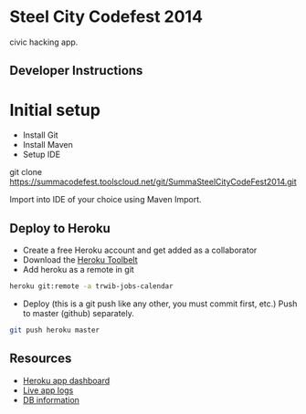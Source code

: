 Steel City Codefest 2014 
========================

civic hacking app.


## Developer Instructions

# Initial setup

* Install Git
* Install Maven
* Setup IDE

git clone https://summacodefest.toolscloud.net/git/SummaSteelCityCodeFest2014.git

Import into IDE of your choice using Maven Import.

## Deploy to Heroku

* Create a free Heroku account and get added as a collaborator
* Download the [Heroku Toolbelt](https://devcenter.heroku.com/articles/quickstart#step-2-install-the-heroku-toolbelt)
* Add heroku as a remote in git

```bash
heroku git:remote -a trwib-jobs-calendar
```

* Deploy (this is a git push like any other, you must commit first, etc.) Push to master (github) separately.

```bash
git push heroku master
```

## Resources

* [Heroku app dashboard](https://dashboard.heroku.com/apps/trwib-jobs-calendar/)
* [Live app logs](https://papertrailapp.com/systems/trwib-jobs-calendar/events)
* [DB information](https://www.cleardb.com/database/details?id=191E94E1CE0DD7A187E2FF60869A89FE)
